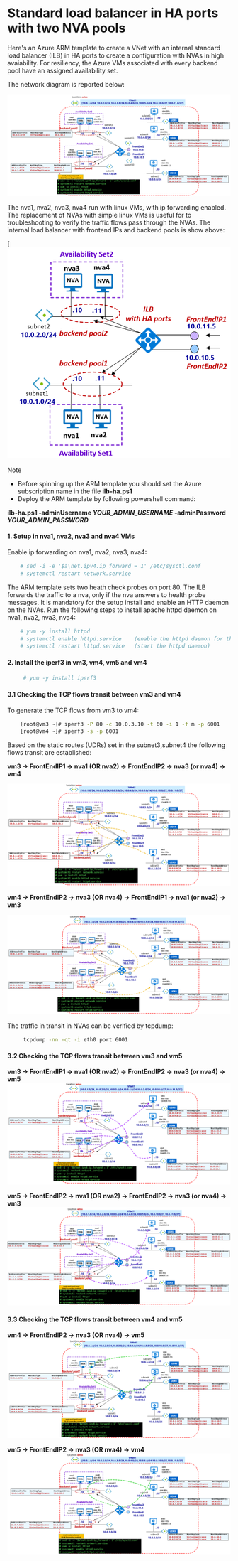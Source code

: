 <properties
pageTitle= 'ARM template to create a standard load balancer in HA ports with two NVA pools'
description= "ARM template to create a standard load balancer in HA ports with two frontend IPs and two backend pools and two NVA pools"
documentationcenter: na
services=""
documentationCenter="na"
authors="fabferri"
manager=""
editor=""/>

<tags
   ms.service="configuration-Example-Azure"
   ms.devlang="na"
   ms.topic="article"
   ms.tgt_pltfrm="na"
   ms.workload="na"
   ms.date="20/02/2019"
   ms.author="fabferri" />

# Standard load balancer in HA ports with two NVA pools
Here's an Azure ARM template to create a VNet with an internal standard load balancer (ILB) in HA ports to create a configuration with NVAs in high avaiability.
For resiliency, the Azure VMs associated with every backend pool have an assigned availability set.


The network diagram is reported below:

[![1]][1]

The nva1, nva2, nva3, nva4 run with linux VMs, with ip forwarding enabled. The replacement of NVAs with simple linux VMs is useful for to troubleshooting to verify the traffic flows pass through the NVAs.
The internal load balancer with frontend IPs and backend pools is show above:

[![2][2]


> [!NOTE]
>
> * Before spinning up the ARM template you should set the Azure subscription name in the file **ilb-ha.ps1**
>* Deploy the ARM template by following powershell command: 
> 
>**ilb-ha.ps1 -adminUsername _YOUR_ADMIN_USERNAME_ -adminPassword _YOUR_ADMIN_PASSWORD_**
>


#### <a name="EnableIPForwarding"></a>1. Setup in nva1, nva2, nva3 and nva4 VMs
Enable ip forwarding on nva1, nva2, nva3, nva4:

```bash
    # sed -i -e '$a\net.ipv4.ip_forward = 1' /etc/sysctl.conf
    # systemctl restart network.service
```

The ARM template sets two heath check probes on port 80. The ILB forwards the traffic to a nva, only if the nva answers to health probe messages. It is mandatory for the setup install and enable an HTTP daemon on the NVAs.
Run the following steps to install apache httpd daemon on nva1, nva2, nva3, nva4:

```bash
    # yum -y install httpd
    # systemctl enable httpd.service    (enable the httpd daemon for the next reboot)
    # systemctl restart httpd.service   (start the httpd daemon)
```

#### <a name="Iperf3"></a>2. Install the iperf3 in vm3, vm4, vm5 and vm4

```bash
     # yum -y install iperf3
```


#### <a name="Iperf3"></a>3.1 Checking the TCP flows transit between vm3 and vm4

To generate the TCP flows from vm3 to vm4:

```bash
    [root@vm3 ~]# iperf3 -P 80 -c 10.0.3.10 -t 60 -i 1 -f m -p 6001       (iperf client)
    [root@vm4 ~]# iperf3 -s -p 6001                                       (iperf server)
```

Based on the static routes (UDRs) set in the subnet3,subnet4 the following flows transit are established:

**vm3 -> FrontEndIP1 -> nva1 (OR nva2) -> FrontEndIP2 -> nva3 (or nva4) -> vm4**


[![3]][3]


**vm4 -> FrontEndIP2 -> nva3 (OR nva4) -> FrontEndIP1 -> nva1 (or nva2) -> vm3**

[![4]][4]

The traffic in transit in NVAs can be verified by tcpdump:

```bash
     tcpdump -nn -qt -i eth0 port 6001
```

#### <a name="Iperf3"></a>3.2 Checking the TCP flows transit between vm3 and vm5

**vm3 -> FrontEndIP1 -> nva1 (OR nva2) -> FrontEndIP2 -> nva3 (or nva4) -> vm5**
[![5]][5]

**vm5 -> FrontEndIP2 -> nva1 (OR nva2) -> FrontEndIP2 -> nva3 (or nva4) -> vm3**
[![6]][6]


#### <a name="Iperf3"></a>3.3 Checking the TCP flows transit between vm4 and vm5

**vm4 -> FrontEndIP2 -> nva3 (OR nva4) -> vm5**
[![7]][7]

**vm5 -> FrontEndIP2 -> nva3 (OR nva4) -> vm4**
[![8]][8]



<!--Image References-->

[1]: ./media/network-diagram.png "network diagram"
[2]: ./media/ilb.png "standard internal load balancer with two FrontEnd IPs and two backend pools"
[3]: ./media/flow-vnet3-2-vnet4.png "tcp flow transit from vm3 to vm4"
[4]: ./media/flow-vnet4-2-vnet3.png "tcp flow transit from vm4 to vm3"
[5]: ./media/flow-vnet3-2-vnet5.png "tcp flow transit from vm3 to vm5"
[6]: ./media/flow-vnet5-2-vnet3.png "tcp flow transit from vm5 to vm3"
[7]: ./media/flow-vnet4-2-vnet5.png "tcp flow transit from vm4 to vm5"
[8]: ./media/flow-vnet5-2-vnet4.png "tcp flow transit from vm5 to vm4"


<!--Link References-->

